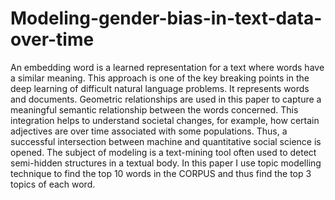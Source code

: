 # Modeling-gender-bias-in-text-data-over-time

An embedding word is a learned representation for a text where words have a similar meaning. This approach is one of the key breaking points in the deep learning of difficult natural language problems. It represents words and documents. Geometric relationships are used in this paper to capture a meaningful semantic relationship between the words concerned. This integration helps to understand societal changes, for example, how certain adjectives are over time associated with some populations. Thus, a successful intersection between machine and quantitative social science is opened. The subject of modeling is a text-mining tool often used to detect semi-hidden structures in a textual body. In this paper I use topic modelling technique to find the top 10 words in the CORPUS and thus find the top 3 topics of each word.
